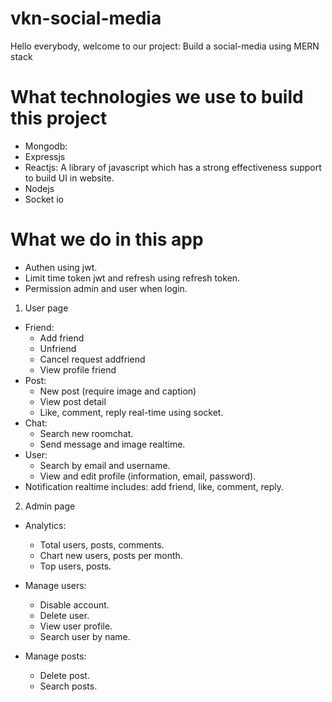 # vkn-social-media

Hello everybody, welcome to our project: Build a social-media using MERN stack
# What technologies we use to build this project
- Mongodb: 
- Expressjs
- Reactjs: A library of javascript which has a strong effectiveness support to build UI in website. 
- Nodejs
- Socket io
# What we do in this app
- Authen using jwt.
- Limit time token jwt and refresh using refresh token.
- Permission admin and user when login.
1. User page
- Friend:
  + Add friend
  + Unfriend
  + Cancel request addfriend
  + View profile friend
- Post:
  + New post (require image and caption)
  + View post detail
  + Like, comment, reply real-time using socket.
- Chat:
  + Search new roomchat.
  + Send message and image realtime.
- User:
  + Search by email and username.
  + View and edit profile (information, email, password).
- Notification realtime includes: add friend, like, comment, reply.

2. Admin page
- Analytics:
  + Total users, posts, comments.
  + Chart new users, posts per month.
  + Top users, posts.
- Manage users:
  + Disable account.
  + Delete user.
  + View user profile.
  + Search user by name.
  
- Manage posts:
  + Delete post.
  + Search posts.
